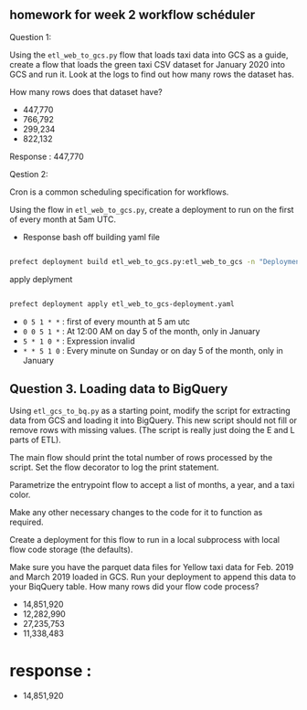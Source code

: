 ## homework for week 2 workflow schéduler
Question 1:

Using the `etl_web_to_gcs.py` flow that loads taxi data into GCS as a guide, create a flow that loads the green taxi CSV dataset for January 2020 into GCS and run it. Look at the logs to find out how many rows the dataset has.

How many rows does that dataset have? 

* 447,770
* 766,792
* 299,234
* 822,132

Response : 
447,770


Qestion 2:

Cron is a common scheduling specification for workflows. 

Using the flow in `etl_web_to_gcs.py`, create a deployment to run on the first of every month at 5am UTC.

* Response
bash off building yaml file

```bash

prefect deployment build etl_web_to_gcs.py:etl_web_to_gcs -n "Deployment_scheduled_every_mounth_first" --cron "0 5 1 * *"

```

apply deplyment

```bash

prefect deployment apply etl_web_to_gcs-deployment.yaml 

```
- `0 5 1 * *` : first of every mounth at 5 am utc
- `0 0 5 1 *` : At 12:00 AM on day 5 of the month, only in January
- `5 * 1 0 *` : Expression invalid
- `* * 5 1 0` : Every minute on Sunday or on day 5 of the month, only in January


## Question 3. Loading data to BigQuery 

Using `etl_gcs_to_bq.py` as a starting point, modify the script for extracting data from GCS and loading it into BigQuery. 
This new script should not fill or remove rows with missing values. (The script is really just doing the E and L parts of ETL).

The main flow should print the total number of rows processed by the script. Set the flow decorator to log the print statement.

Parametrize the entrypoint flow to accept a list of months, a year, and a taxi color. 

Make any other necessary changes to the code for it to function as required.

Create a deployment for this flow to run in a local subprocess with local flow code storage (the defaults).

Make sure you have the parquet data files for Yellow taxi data for Feb. 2019 and March 2019 loaded in GCS. Run your deployment to append this data to your BiqQuery table. How many rows did your flow code process?

- 14,851,920
- 12,282,990
- 27,235,753
- 11,338,483


# response : 
- 14,851,920


